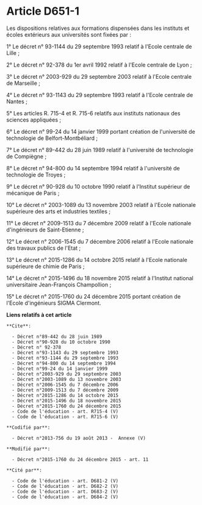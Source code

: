 # Article D651-1

Les dispositions relatives aux formations dispensées dans les instituts et écoles extérieurs aux universités sont fixées
par : 

1° Le décret n° 93-1144 du 29 septembre 1993 relatif à l'Ecole centrale de Lille ; 

2° Le décret n° 92-378 du 1er avril 1992 relatif à l'Ecole centrale de Lyon ; 

3° Le décret n° 2003-929 du 29 septembre 2003 relatif à l'Ecole centrale de Marseille ; 

4° Le décret n° 93-1143 du 29 septembre 1993 relatif à l'Ecole centrale de Nantes ; 

5° Les articles R. 715-4 et R. 715-6 relatifs aux instituts nationaux des sciences appliquées ; 

6° Le décret n° 99-24 du 14 janvier 1999 portant création de l'université de technologie de Belfort-Montbéliard ; 

7° Le décret n° 89-442 du 28 juin 1989 relatif à l'université de technologie de Compiègne ; 

8° Le décret n° 94-800 du 14 septembre 1994 relatif à l'université de technologie de Troyes ; 

9° Le décret n° 90-928 du 10 octobre 1990 relatif à l'Institut supérieur de mécanique de Paris ; 

10° Le décret n° 2003-1089 du 13 novembre 2003 relatif à l'Ecole nationale supérieure des arts et industries textiles ; 

11° Le décret n° 2009-1513 du 7 décembre 2009 relatif à l'Ecole nationale d'ingénieurs de Saint-Etienne ; 

12° Le décret n° 2006-1545 du 7 décembre 2006 relatif à l'Ecole nationale des travaux publics de l'Etat ; 

13° Le décret n° 2015-1286 du 14 octobre 2015 relatif à l'Ecole nationale supérieure de chimie de Paris ; 

14° Le décret n° 2015-1496 du 18 novembre 2015 relatif à l'Institut national universitaire Jean-François Champollion ; 

15° Le décret n° 2015-1760 du 24 décembre 2015 portant création de l'Ecole d'ingénieurs SIGMA Clermont.

**Liens relatifs à cet article**

	**Cite**:

	  - Décret n°89-442 du 28 juin 1989
	  - Décret n°90-928 du 10 octobre 1990
	  - Décret n° 92-378
	  - Décret n°93-1143 du 29 septembre 1993
	  - Décret n°93-1144 du 29 septembre 1993
	  - Décret n°94-800 du 14 septembre 1994
	  - Décret n°99-24 du 14 janvier 1999
	  - Décret n°2003-929 du 29 septembre 2003
	  - Décret n°2003-1089 du 13 novembre 2003
	  - Décret n°2006-1545 du 7 décembre 2006
	  - Décret n°2009-1513 du 7 décembre 2009
	  - Décret n°2015-1286 du 14 octobre 2015
	  - Décret n°2015-1496 du 18 novembre 2015
	  - Décret n°2015-1760 du 24 décembre 2015
	  - Code de l'éducation - art. R715-4 (V)
	  - Code de l'éducation - art. R715-6 (V)

	**Codifié par**:

	  - Décret n°2013-756 du 19 août 2013 -  Annexe (V)

	**Modifié par**:

	  - Décret n°2015-1760 du 24 décembre 2015 - art. 11

	**Cité par**:

	  - Code de l'éducation - art. D681-2 (V)
	  - Code de l'éducation - art. D682-2 (V)
	  - Code de l'éducation - art. D683-2 (V)
	  - Code de l'éducation - art. D684-2 (V)
